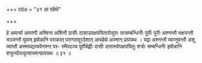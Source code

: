 +++
title = "३१ आ वहेथे"

+++

हे अमर्त्या अमरणौ अश्विना अशिनौ दासीः दासाउपक्षपयितारोसुराः तत्सम्बन्धिनीः पूर्वीः पुरीः अश्नन्तौ भक्षयन्तौ भञ्जन्तौ युवाम् इषोन्नानि पराकात् परागताद्दूरदेशात् आवहेथे अस्मान् प्रापयथः । यद्वा अश्नन्तौ व्याप्नुवन्तौ अशू व्याप्तौ अस्माव्द्यत्ययेनश्ना पर- स्मैपदञ्च पूर्वीर्बह्वीः दासीः दासस्योपक्षपयितुः शत्रोः सम्बन्धिनीः इषोन्नानि शत्रुभ्योपत्दृत्यास्मान्प्रापयथः ॥ ३१ ॥